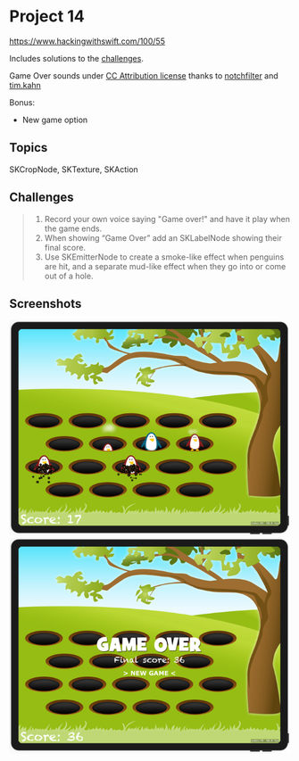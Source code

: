 # Project 14

https://www.hackingwithswift.com/100/55

Includes solutions to the [challenges](https://www.hackingwithswift.com/read/14/5/wrap-up).

Game Over sounds under [CC Attribution license](https://creativecommons.org/licenses/by/3.0/legalcode) thanks to [notchfilter](https://freesound.org/people/notchfilter/sounds/43698/) and [tim.kahn](https://freesound.org/people/tim.kahn/sounds/72866/)

Bonus:
- New game option

## Topics

SKCropNode, SKTexture, SKAction

## Challenges

>1. Record your own voice saying "Game over!" and have it play when the game ends.
>2.  When showing “Game Over” add an SKLabelNode showing their final score.
>3. Use SKEmitterNode to create a smoke-like effect when penguins are hit, and a separate mud-like effect when they go into or come out of a hole.


## Screenshots

![screenshot1](screenshots/screen01.png)
![screenshot2](screenshots/screen02.png)
